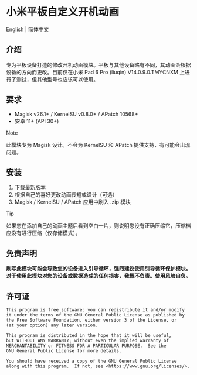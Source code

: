 # 小米平板自定义开机动画
[English](/README.md) | 简体中文

## 介绍
专为平板设备打造的修改开机动画模块。平板与其他设备略有不同，其动画会根据设备的方向而更改。目前仅在小米 Pad 6 Pro (liuqin) V14.0.9.0.TMYCNXM 上进行了测试，但其他型号也应该可以使用。

## 要求
- Magisk v26.1+ / KernelSU v0.8.0+ / APatch 10568+
- 安卓 11+ (API 30+)
> [!NOTE]
> 此模块专为 Magisk 设计。不会为 KernelSU 和 APatch 提供支持，有可能会出现问题。

## 安装
1. 下载[最新](https://github.com/G0246/mipad-custom-boot/releases/latest)版本
2. 根据自己的喜好更改动画長短或设计（可选）
3. Magisk / KernelSU / APatch 应用中刷入 .zip 模块
> [!TIP]
> 如果您在添加自己的动画主题后看到空白一片，则说明您没有正确压缩它，压缩档应没有进行压缩（仅存储模式）。

## 免责声明
**刷写此模块可能会导致您的设备进入引导循环，强烈建议使用引导循环保护模块。对于使用此模块对您的设备或数据造成的任何损害，我概不负责。使用风险自负。**

## 许可证
    This program is free software: you can redistribute it and/or modify
    it under the terms of the GNU General Public License as published by
    the Free Software Foundation, either version 3 of the License, or
    (at your option) any later version.

    This program is distributed in the hope that it will be useful,
    but WITHOUT ANY WARRANTY; without even the implied warranty of
    MERCHANTABILITY or FITNESS FOR A PARTICULAR PURPOSE.  See the
    GNU General Public License for more details.

    You should have received a copy of the GNU General Public License
    along with this program.  If not, see <https://www.gnu.org/licenses/>.
